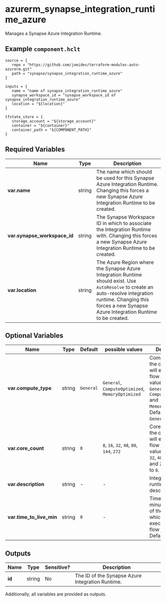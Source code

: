 # azurerm_synapse_integration_runtime_azure

Manages a Synapse Azure Integration Runtime.

## Example `component.hclt`

```hcl
source = {
   repo = "https://github.com/jumidev/terraform-modules-auto-azurerm.git" 
   path = "synapse/synapse_integration_runtime_azure" 
}

inputs = {
   name = "name of synapse_integration_runtime_azure" 
   synapse_workspace_id = "synapse_workspace_id of synapse_integration_runtime_azure" 
   location = "${location}" 
}

tfstate_store = {
   storage_account = "${storage_account}" 
   container = "${container}" 
   container_path = "${COMPONENT_PATH}" 
}

```

## Required Variables

| Name | Type |  Description |
| ---- | --------- |  ----------- |
| **var.name** | string |  The name which should be used for this Synapse Azure Integration Runtime. Changing this forces a new Synapse Azure Integration Runtime to be created. | 
| **var.synapse_workspace_id** | string |  The Synapse Workspace ID in which to associate the Integration Runtime with. Changing this forces a new Synapse Azure Integration Runtime to be created. | 
| **var.location** | string |  The Azure Region where the Synapse Azure Integration Runtime should exist. Use `AutoResolve` to create an auto-resolve integration runtime. Changing this forces a new Synapse Azure Integration Runtime to be created. | 

## Optional Variables

| Name | Type |  Default  |  possible values |  Description |
| ---- | --------- |  ----------- | ----------- | ----------- |
| **var.compute_type** | string |  `General`  |  `General`, `ComputeOptimized`, `MemoryOptimized`  |  Compute type of the cluster which will execute data flow job. Valid values are `General`, `ComputeOptimized` and `MemoryOptimized`. Defaults to `General`. | 
| **var.core_count** | string |  `8`  |  `8`, `16`, `32`, `48`, `80`, `144`, `272`  |  Core count of the cluster which will execute data flow job. Valid values are `8`, `16`, `32`, `48`, `80`, `144` and `272`. Defaults to `8`. | 
| **var.description** | string |  -  |  -  |  Integration runtime description. | 
| **var.time_to_live_min** | string |  `0`  |  -  |  Time to live (in minutes) setting of the cluster which will execute data flow job. Defaults to `0`. | 



## Outputs

| Name | Type | Sensitive? | Description |
| ---- | ---- | --------- | --------- |
| **id** | string | No  | The ID of the Synapse Azure Integration Runtime. | 

Additionally, all variables are provided as outputs.
